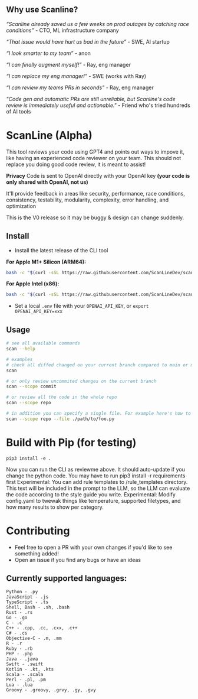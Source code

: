 ## Why use Scanline? 

_“Scanline already saved us a few weeks on prod outages by catching race conditions”_ - CTO, ML infrastructure company 

_“That issue would have hurt us bad in the future”_ - SWE, AI startup

_“I look smarter to my team”_ - anon

_“I can finally augment myself!”_ - Ray, eng manager 

_“I can replace my eng manager!”_ - SWE (works with Ray)

_“I can review my teams PRs in seconds”_ - Ray, eng manager

_"Code gen and automatic PRs are still unreliable, but Scanline's code review is immediately useful and actionable."_ - Friend who's tried hundreds of AI tools 


# ScanLine (Alpha)

This tool reviews your code using GPT4 and points out ways to impove it, like having an experienced code reviewer on your team. This should not replace you doing good code review, it is meant to assist! 

**Privacy**
Code is sent to OpenAI directly with your OpenAI key **(your code is only shared with OpenAI, not us)** 


It'll provide feedback in areas like security, performance, race conditions, consistency, testability, modularity, complexity, error handling, and optimization

This is the V0 release so it may be buggy & design can change suddenly. 
## Install
- Install the latest release of the CLI tool

**For Apple M1+ Silicon (ARM64):**
```bash
bash -c "$(curl -sSL https://raw.githubusercontent.com/ScanLineDev/scanline/main/install.sh)"
```

**For Apple Intel (x86):**
```bash
bash -c "$(curl -sSL https://raw.githubusercontent.com/ScanLineDev/scanline/main/install_x86.sh)"
```

- Set a local `.env` file with your `OPENAI_API_KEY`, or `export OPENAI_API_KEY=xxx`


## Usage
```bash
# see all available commands
scan --help 

# examples
# check all diffed changed on your current branch compared to main or master
scan

# or only review uncommited changes on the current branch 
scan --scope commit

# or review all the code in the whole repo
scan --scope repo

# in addition you can specify a single file. For example here's how to see the changes to the file foo.py across only this last commit
scan --scope repo --file ./path/to/foo.py

```

# Build with Pip (for testing)
`pip3 install -e .`

Now you can run the CLI as reviewme above. It should auto-update if you change the python code. You may have to run pip3 install -r requirements first
Experimental: You can add rule templates to /rule_templates directory. This text will be included in the prompt to the LLM, so the LLM can evaluate the code according to the style guide you write. 
Experimental: Modify config.yaml to twewak things like temperature, supported filetypes, and how many results to show per category. 

# Contributing
- Feel free to open a PR with your own changes if you'd like to see something added!
- Open an issue if you find any bugs or have an ideas

## Currently supported languages:
```
Python - .py
JavaScript - .js
TypeScript - .ts
Shell, Bash - .sh, .bash
Rust - .rs
Go - .go
C - .c
C++ - .cpp, .cc, .cxx, .c++
C# - .cs
Objective-C - .m, .mm
R - .r
Ruby - .rb
PHP - .php
Java - .java
Swift - .swift
Kotlin - .kt, .kts
Scala - .scala
Perl - .pl, .pm
Lua - .lua
Groovy - .groovy, .grvy, .gy, .gvy
```
